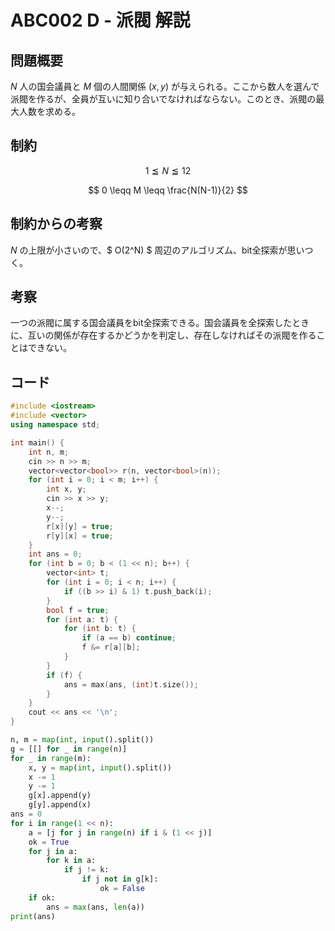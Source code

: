 # ABC002 D - 派閥 解説

## 問題概要

$N$ 人の国会議員と $M$ 個の人間関係 $(x, y)$ が与えられる。ここから数人を選んで派閥を作るが、全員が互いに知り合いでなければならない。このとき、派閥の最大人数を求める。

## 制約

$$ 1 \leqq N \leqq 12 $$

$$ 0 \leqq M \leqq \frac{N(N-1)}{2} $$

## 制約からの考察

$N$ の上限が小さいので、$ O(2^N) $ 周辺のアルゴリズム、bit全探索が思いつく。

## 考察

一つの派閥に属する国会議員をbit全探索できる。国会議員を全探索したときに、互いの関係が存在するかどうかを判定し、存在しなければその派閥を作ることはできない。

## コード

``` cpp
#include <iostream>
#include <vector>
using namespace std;

int main() {
    int n, m;
    cin >> n >> m;
    vector<vector<bool>> r(n, vector<bool>(n));
    for (int i = 0; i < m; i++) {
        int x, y;
        cin >> x >> y;
        x--;
        y--;
        r[x][y] = true;
        r[y][x] = true;
    }
    int ans = 0;
    for (int b = 0; b < (1 << n); b++) {
        vector<int> t;
        for (int i = 0; i < n; i++) {
            if ((b >> i) & 1) t.push_back(i);
        }
        bool f = true;
        for (int a: t) {
            for (int b: t) {
	            if (a == b) continue;
	            f &= r[a][b];
            }
        }
        if (f) {
            ans = max(ans, (int)t.size());
        }
    }
    cout << ans << '\n';
}
```

``` py
n, m = map(int, input().split())
g = [[] for _ in range(n)]
for _ in range(m):
    x, y = map(int, input().split())
    x -= 1
    y -= 1
    g[x].append(y)
    g[y].append(x)
ans = 0
for i in range(1 << n):
    a = [j for j in range(n) if i & (1 << j)]
    ok = True
    for j in a:
        for k in a:
            if j != k:
                if j not in g[k]:
                    ok = False
    if ok:
        ans = max(ans, len(a))
print(ans)
```